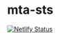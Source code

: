 # mta-sts
[![Netlify Status](https://api.netlify.com/api/v1/badges/20b30d6a-270b-4981-8ce1-396646d82330/deploy-status)](https://app.netlify.com/sites/flourishing-bubblegum-bc3b90/deploys)

